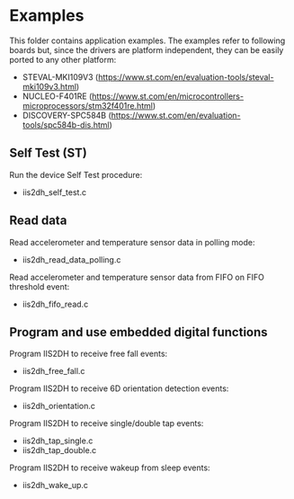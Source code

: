 # Examples

This folder contains application examples. The examples refer to following boards but, since the drivers are platform independent, they can be easily ported to any other platform: 

- STEVAL-MKI109V3 (https://www.st.com/en/evaluation-tools/steval-mki109v3.html)
- NUCLEO-F401RE (https://www.st.com/en/microcontrollers-microprocessors/stm32f401re.html)
- DISCOVERY-SPC584B (https://www.st.com/en/evaluation-tools/spc584b-dis.html)

## Self Test (ST)

Run the device Self Test procedure:

  - iis2dh_self_test.c

## Read data

Read accelerometer and temperature sensor data in polling mode:

  - iis2dh_read_data_polling.c

Read accelerometer and temperature sensor data from FIFO on FIFO threshold event:

  - iis2dh_fifo_read.c

## Program and use embedded digital functions

Program IIS2DH to receive free fall events:

  - iis2dh_free_fall.c

Program IIS2DH to receive 6D orientation detection events:

  - iis2dh_orientation.c

Program IIS2DH to receive single/double tap events:

  - iis2dh_tap_single.c
  - iis2dh_tap_double.c

Program IIS2DH to receive wakeup from sleep events:

  - iis2dh_wake_up.c


